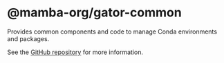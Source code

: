 # @mamba-org/gator-common

Provides common components and code to manage Conda environments and packages.

See the [GitHub repository](https://github.com/mamba-org/gator) for more information.

